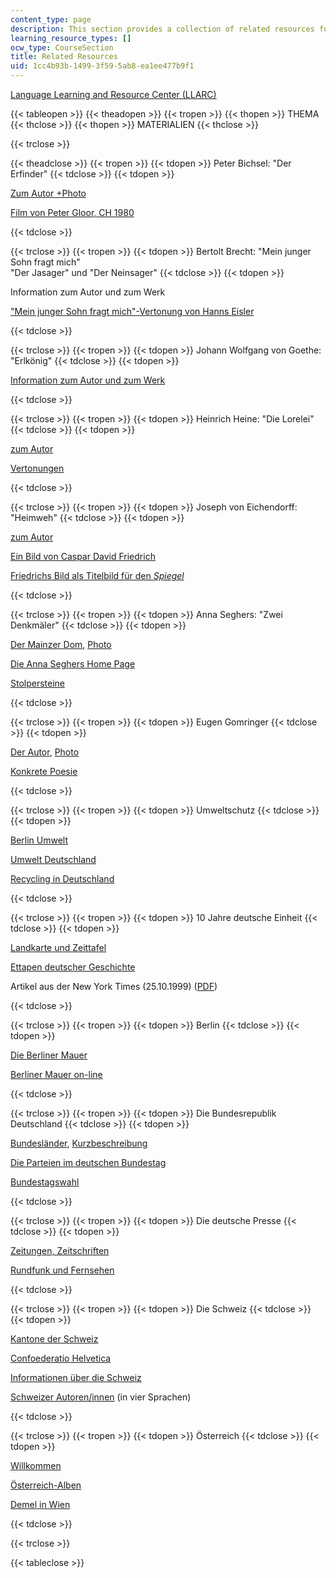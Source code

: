 ```yaml
---
content_type: page
description: This section provides a collection of related resources for the course.
learning_resource_types: []
ocw_type: CourseSection
title: Related Resources
uid: 1cc4b93b-1499-3f59-5ab8-ea1ee477b9f1
---
```


[Language Learning and Resource Center (LLARC)](http://llarc.mit.edu/)

{{< tableopen >}}
{{< theadopen >}}
{{< tropen >}}
{{< thopen >}}
THEMA
{{< thclose >}}
{{< thopen >}}
MATERIALIEN
{{< thclose >}}

{{< trclose >}}

{{< theadclose >}}
{{< tropen >}}
{{< tdopen >}}
Peter Bichsel: "Der Erfinder"
{{< tdclose >}}
{{< tdopen >}}


[Zum Autor +Photo](http://www.suhrkamp.de/autoren/autor.cfm?id=375)

[Film von Peter Gloor, CH 1980](https://web.archive.org/web/20120809204717/http://www.headfilm.ch/films/02882.html)


{{< tdclose >}}

{{< trclose >}}
{{< tropen >}}
{{< tdopen >}}
Bertolt Brecht: "Mein junger Sohn fragt mich"  
"Der Jasager" und "Der Neinsager"
{{< tdclose >}}
{{< tdopen >}}


Information zum Autor und zum Werk

["Mein junger Sohn fragt mich"-Vertonung von Hanns Eisler](http://eislermusic.com/reviews/son.htm)


{{< tdclose >}}

{{< trclose >}}
{{< tropen >}}
{{< tdopen >}}
Johann Wolfgang von Goethe: "Erlkönig"
{{< tdclose >}}
{{< tdopen >}}


[Information zum Autor und zum Werk](http://www.goethe-bytes.de/)


{{< tdclose >}}

{{< trclose >}}
{{< tropen >}}
{{< tdopen >}}
Heinrich Heine: "Die Lorelei"
{{< tdclose >}}
{{< tdopen >}}


[zum Autor](http://www.duesseldorf.de/kultur/heineinstitut/index.htm)

[Vertonungen](http://www.lieder.net/lieder/get_text.html?TextId=7600)


{{< tdclose >}}

{{< trclose >}}
{{< tropen >}}
{{< tdopen >}}
Joseph von Eichendorff: "Heimweh"
{{< tdclose >}}
{{< tdopen >}}


[zum Autor](http://gutenberg.spiegel.de/autoren/eichndrf.htm)

[Ein Bild von Caspar David Friedrich](http://de.wikipedia.org/w/index.php?title=Datei:Caspar_David_Friedrich_032.jpg&filetimestamp=20080314145432)

[Friedrichs Bild als Titelbild für den _Spiegel_](http://web.mit.edu/21f.402/www/images/Spiegel_Titel.JPG)


{{< tdclose >}}

{{< trclose >}}
{{< tropen >}}
{{< tdopen >}}
Anna Seghers: "Zwei Denkmäler"
{{< tdclose >}}
{{< tdopen >}}


[Der Mainzer Dom](https://web.archive.org/web/20040614094504/http://www.mainz.de/tourist/index.htm), [Photo](https://web.archive.org/web/20040428172611/http://www.mainz.de/tourist/sehens/bild_htm/tou035.htm)

[Die Anna Seghers Home Page](http://www.uni-potsdam.de/u/germanistik/literatur20/fr_index.html) 

[Stolpersteine](http://www.stolpersteine.com/)


{{< tdclose >}}

{{< trclose >}}
{{< tropen >}}
{{< tdopen >}}
Eugen Gomringer
{{< tdclose >}}
{{< tdopen >}}


[Der Autor](http://de.wikipedia.org/wiki/Eugen_Gomringer), [Photo](https://web.archive.org/web/20121115201543/http://www.gezett.de/)

[Konkrete Poesie](http://www.ubu.com/papers/gomringer02.html) 


{{< tdclose >}}

{{< trclose >}}
{{< tropen >}}
{{< tdopen >}}
Umweltschutz
{{< tdclose >}}
{{< tdopen >}}


[Berlin Umwelt](http://www.stadtentwicklung.berlin.de/umwelt/) 

[Umwelt Deutschland](http://www.umwelt-deutschland.de/)

[Recycling in Deutschland](http://www.phil-fak.uni-duesseldorf.de/)


{{< tdclose >}}

{{< trclose >}}
{{< tropen >}}
{{< tdopen >}}
10 Jahre deutsche Einheit
{{< tdclose >}}
{{< tdopen >}}


[Landkarte und Zeittafel](http://www.goethe.de/dll/pro/tlk/folie_22-f.html)

[Ettapen deutscher Geschichte](http://www.goethe.de/dll/pro/tlk/folie_21-f.html)

Artikel aus der New York Times (25.10.1999) ([PDF](http://web.mit.edu/21f.402/www/OstWestNYT102599.pdf))


{{< tdclose >}}

{{< trclose >}}
{{< tropen >}}
{{< tdopen >}}
Berlin
{{< tdclose >}}
{{< tdopen >}}


[Die Berliner Mauer](http://www.die-berliner-mauer.de/)

[Berliner Mauer on-line](https://web.archive.org/web/20150403060505/http://www.dailysoft.com/berlinwall/index_de.html)


{{< tdclose >}}

{{< trclose >}}
{{< tropen >}}
{{< tdopen >}}
Die Bundesrepublik Deutschland
{{< tdclose >}}
{{< tdopen >}}


[Bundesländer](http://www.goethe.de/dll/pro/uebersichten/folie_ue03-f.html), [Kurzbeschreibung](http://www.goethe.de/dll/pro/uebersichten/folie_ue02-f.html)

[Die Parteien im deutschen Bundestag](http://www.goethe.de/dll/pro/tlk/folie_24-f.html)

[Bundestagswahl](http://www.goethe.de/dll/pro/tlk/folie_25-f.html)


{{< tdclose >}}

{{< trclose >}}
{{< tropen >}}
{{< tdopen >}}
Die deutsche Presse
{{< tdclose >}}
{{< tdopen >}}


[Zeitungen, Zeitschriften](http://www.goethe.de/dll/pro/lkpc/Presse.htm)

[Rundfunk und Fernsehen](http://www.goethe.de/dll/pro/lkpc/TV_Radio.htm)


{{< tdclose >}}

{{< trclose >}}
{{< tropen >}}
{{< tdopen >}}
Die Schweiz
{{< tdclose >}}
{{< tdopen >}}


[Kantone der Schweiz](http://www.admin.ch/ch/d/sr/c101.html)

[Confoederatio Helvetica](http://www.admin.ch/)

[Informationen über die Schweiz](http://www.about.ch/)

[Schweizer Autoren/innen](http://www.bibliomedia.ch/de/) (in vier Sprachen)


{{< tdclose >}}

{{< trclose >}}
{{< tropen >}}
{{< tdopen >}}
Österreich
{{< tdclose >}}
{{< tdopen >}}


[Willkommen](http://www.oesterreich.com/)

[Österreich-Alben](http://www.aeiou.at/aeiou)

[Demel in Wien](http://www.demel.at/)


{{< tdclose >}}

{{< trclose >}}

{{< tableclose >}}